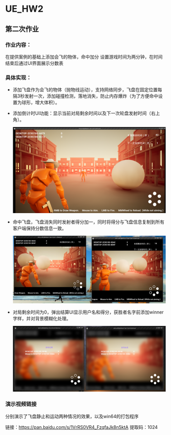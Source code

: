 # UE_HW2

## 第二次作业

### 作业内容：
在提供案例的基础上添加会飞的物体，命中加分
设置游戏时间为两分钟，在时间结束后通过UI界面展示分数表
### 具体实现：
- 添加飞盘作为会飞的物体（抛物线运动），支持网络同步，飞盘在固定位置每隔3秒发射一次，添加碰撞检测，落地消失，防止内存爆炸（为了方便命中设置为球形，增大体积）。

- 添加倒计时UI功能：显示当前对局剩余时间以及下一次轮盘发射时间（右上角）。

  ![gameui](./jpg/gameui.png)

- 命中飞盘，飞盘消失同时发射者得分加一，同时将得分与飞盘信息复制到所有客户端保持分数信息一致。

  ![](./jpg/score.PNG)

- 对局剩余时间为0，弹出结算UI显示用户名和得分，获胜者名字前添加winner字样，并对背景模糊化处理。

  ![endui](./jpg/endui2.PNG)

### 演示视频链接
分别演示了飞盘静止和运动两种情况的效果，以及win64的打包程序

链接：https://pan.baidu.com/s/1VrRS0VR4_FzqfaJk8n5ktA 
提取码：1024